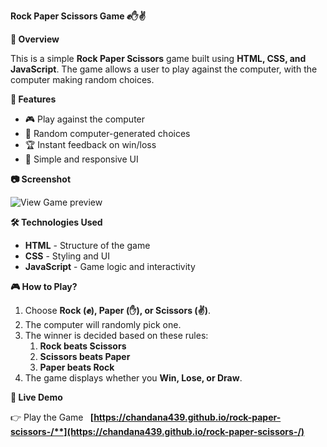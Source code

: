 **Rock Paper Scissors Game ✊✋✌️**

**📌 Overview**

This is a simple **Rock Paper Scissors** game built using **HTML, CSS, and JavaScript**. The game allows a user to play against the computer, with the computer making random choices.

**🚀 Features**

- 🎮 Play against the computer
- 🔀 Random computer-generated choices
- 🏆 Instant feedback on win/loss
- 🎨 Simple and responsive UI

**📷 Screenshot**

![View Game preview](RPS.png)

**🛠️ Technologies Used**

- **HTML** - Structure of the game
- **CSS** - Styling and UI
- **JavaScript** - Game logic and interactivity

**🎮 How to Play?**

1. Choose **Rock (✊), Paper (✋), or Scissors (✌️)**.
1. The computer will randomly pick one.
1. The winner is decided based on these rules:
   1. **Rock beats Scissors**
   1. **Scissors beats Paper**
   1. **Paper beats Rock**
1. The game displays whether you **Win, Lose, or Draw**.

**📌 Live Demo**

👉 Play the Game
` `**[https://chandana439.github.io/rock-paper-scissors-/**](https://chandana439.github.io/rock-paper-scissors-/)**
